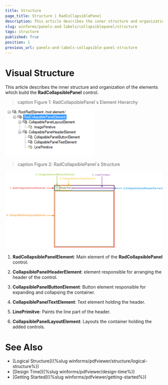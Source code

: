 ```yaml
---
title: Structure
page_title: Structure | RadCollapsiblePanel
description: This article describes the inner structure and organization of the elements which build the RadCollapsiblePanel control.
slug: winforms/panels-and-labels/collapsiblepanel/structure
tags: structure
published: True
position: 1
previous_url: panels-and-labels-collapsible-panel-structure
---
```


# Visual Structure

This article describes the inner structure and organization of the elements which build the **RadCollapsiblePanel** control.

>caption Figure 1: RadCollapsiblePanel`s Element Hierarchy
>
![panels-and-labels-collapsible-panel-structure001](images/panels-and-labels-collapsible-panel-structure001.png)

>caption Figure 2: RadCollapsiblePanel`s Structure
>
![panels-and-labels-collapsible-panel-structure002](images/panels-and-labels-collapsible-panel-structure002.png)

1. **RadCollapsiblePanelElement**: Main element of the **RadCollapsiblePanel** control.

1. **CollapsiblePanelHeaderElement**: element responsible for arranging the header of the control.

1. **CollapsiblePanelButtonElement**: Button element responsible for expanding and collapsing the container.

1. **CollapsiblePanelTextElement**: Text element holding the header.

1. **LinePrimitve**: Paints the line part of the header.

1. **CollapsiblePanelLayoutElement**: Layouts the container holding the added controls.

# See Also

* [Logical Structure]({%slug winforms/pdfviewer/structure/logical-structure%})
* [Design Time]({%slug winforms/pdfviewer/design-time%})
* [Getting Started]({%slug winforms/pdfviewer/getting-started%})